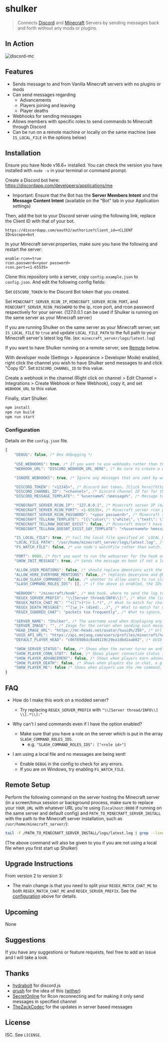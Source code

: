 # shulker

> Connects [Discord](https://discordapp.com/) and [Minecraft](https://minecraft.net) Servers by sending messages back and forth without any mods or plugins.

## In Action
![discord-mc](http://i.thedestruc7i0n.ca/I5anbg.gif)

## Features
- Sends message to and from Vanilla Minecraft servers with no plugins or mods
- Can send messages regarding
  - Advancements
  - Players joining and leaving
  - Player deaths
- Webhooks for sending messages
- Allows members with specific roles to send commands to Minecraft through Discord
- Can be run on a remote machine or locally on the same machine (see `IS_LOCAL_FILE` in the options below)
 
## Installation

Ensure you have Node v16.6+ installed. You can check the version you have installed with `node -v` in your terminal or command prompt.

Create a Discord bot here: https://discordapp.com/developers/applications/me

* Important: Ensure that the Bot has the **Server Members Intent** and the **Message Content Intent** (available on the "Bot" tab in your Application settings)

Then, add the bot to your Discord server using the following link, replace the Client ID with that of your bot.
```
https://discordapp.com/oauth2/authorize?client_id=<CLIENT ID>&scope=bot
```

In your Minecraft server.properties, make sure you have the following and restart the server:
```
enable-rcon=true
rcon.password=<your password>
rcon.port=<1-65535>
```

Clone this repository onto a server, copy ```config.example.json``` to ```config.json```. And edit the following config fields:

Set `DISCORD_TOKEN` to the Discord Bot token that you created.

Set `MINECRAFT_SERVER_RCON_IP`, `MINECRAFT_SERVER_RCON_PORT`, and `MINECRAFT_SERVER_RCON_PASSWORD` to the ip, rcon port, and rcon password respectively for your server. (127.0.0.1 can be used if Shulker is running on the same server as your Minecraft server)

If you are running Shulker on the same server as your Minecraft server, set `IS_LOCAL_FILE` to `true` and update `LOCAL_FILE_PATH` to the full path to your Minecraft server's latest log file. (ex: `minecraft_server/logs/latest.log`)

If you want to have Shulker running on a remote server, see [Remote](#remote-setup) below.

With developer mode (Settings > Appearance > Developer Mode) enabled, right click the channel you wish to have Shulker send messages to and click "Copy ID". Set `DISCORD_CHANNEL_ID` to this value.

Create a webhook in the channel (Right click on channel > Edit Channel > Integrations > Create Webhook or New Webhook), copy it, and set `WEBHOOK_URL` to this value.

Finally, start Shulker.
```sh
npm install
npm run build
npm run start
```

### Configuration
Details on the `config.json` file.

```js
{
    "DEBUG": false, /* Dev debugging */
    
    "USE_WEBHOOKS": true, /* If you want to use webhooks rather than the Discord bot sending the messages (recommended) */
    "WEBHOOK_URL": "DISCORD_WEBHOOK_URL_HERE", /* Be sure to create a webhook in the channel settings and place it here! */

    "IGNORE_WEBHOOKS": true, /* Ignore any messages that are sent by webhooks. If disabled, then all webhooks but those sent from the configured webhook will be handled as well */

    "DISCORD_TOKEN": "<12345>", /* Discord bot token. [Click here](https://discordapp.com/developers/applications/me) to create you application and add a bot to it. */
    "DISCORD_CHANNEL_ID": "<channel>", /* Discord channel ID for for the discord bot. Enable developer mode in your Discord client, then right click channel and select "Copy ID". */
    "DISCORD_MESSAGE_TEMPLATE": "`%username%`:%message%", /* Message template to display in Discord */

    "MINECRAFT_SERVER_RCON_IP": "127.0.0.1", /* Minecraft server IP (make sure you have enabled rcon) */
    "MINECRAFT_SERVER_RCON_PORT": <1-65535>, /* Minecraft server rcon port */
    "MINECRAFT_SERVER_RCON_PASSWORD": "<your password>", /* Minecraft server rcon password */
    "MINECRAFT_TELLRAW_TEMPLATE": "[{\"color\": \"white\", \"text\": \"<%username%> %message%\"}]", /* Tellraw template to display in Minecraft */
    "MINECRAFT_TELLRAW_DOESNT_EXIST": false, /* Minecraft doesn't have the tellraw command (<1.7.2), use say instead. !this may be dangerous! */
    "MINECRAFT_TELLRAW_DOESNT_EXIST_SAY_TEMPLATE": "<%username%> %message%", /* used when MINECRAFT_TELLRAW_DOESNT_EXIST is set to true. say template to display on minecraft, same as MINECRAFT_TELLRAW_TEMPLATE. */

    "IS_LOCAL_FILE": true, /* tail the local file specified at `LOCAL_FILE_PATH` */
    "LOCAL_FILE_PATH": "/usr/home/minecraft_server/logs/latest.log", /* the path to the local file if `IS_LOCAL_FILE` is set */
    "FS_WATCH_FILE": false, /* use node's watchFile rather than watch. see FAQ for more details */

    "PORT": 8000, /* Port you want to run the webserver for the hook on */
    "SHOW_INIT_MESSAGE": true, /* Sends the message on boot if not a local file of what command to run */ 

    "ALLOW_USER_MENTIONS": false, /* should replace @mentions with the mention in discord (format: @username#discriminator) */
    "ALLOW_HERE_EVERYONE_MENTIONS": false, /* replaces @everyone and @here with "@ everyone" and "@ here" respectively */
    "ALLOW_SLASH_COMMANDS": false, /* whether to allow users to run slash commands from discord */
    "SLASH_COMMAND_ROLES_IDS": [], /* if the above is enabled, the IDs of the roles which can run slash commands. With developer mode enabled, right click each role and "Copy ID". */.
    
    "WEBHOOK": "/minecraft/hook", /* Web hook, where to send the log to */
    "REGEX_SERVER_PREFIX": "\\[Server thread/INFO\\]:", /* What the lines of the log should start with */
    "REGEX_MATCH_CHAT_MC": "^<([^>]*)> (.*)", /* What to match for chat (best to leave as default) */
    "REGEX_DEATH_MESSAGE": "^[\w_]+ (died|...)", /* What to match for death messages (best leave this default too) */
    "REGEX_IGNORED_CHAT": "packets too frequently", /* What to ignore, you can put any regex for swear words for example and it will  be ignored */

    "SERVER_NAME": "Shulker", /* The username used when displaying any server information in chat, e.g., Server - Shulker : Server message here*/
    "SERVER_IMAGE": "", /* Image for the server when sending such messages (if enabled below). Only for WebHooks. */
    "HEAD_IMAGE_URL": "https://mc-heads.net/avatar/%uuid%/256", /* Url to get the heads for the webhook, %uuid% is replaced with the uuid of the player */
    "UUID_API_URL": "https://api.mojang.com/users/profiles/minecraft/%username%", /* Url to fetch the uuids from. %username% is replaced with the username of the player. expects uuid at top level key `id` (like the mojang api) */
    "DEFAULT_PLAYER_HEAD": "c06f89064c8a49119c29ea1dbd1aab82", /* UUID of player with the default head to use (currently is MHF_Steve) */

    "SHOW_SERVER_STATUS": false, /* Shows when the server turns on and off e.g., Server - Shulker : Server is online */
    "SHOW_PLAYER_CONN_STAT": false, /* Shows player connection status in chat, e.g., Server - Shulker : TheMachine joined the game */
    "SHOW_PLAYER_ADVANCEMENT": false, /* Shows when players earn advancements in chat, e.g., Server - Shulker : TheMachine has made the advacement [MEME - Machine] */
    "SHOW_PLAYER_DEATH": false, /* Shows when players die in chat, e.g., Server - Shulker : TheMachine was blown up by creeper */
    "SHOW_PLAYER_ME": false /* Shows when players use the /me command, e.g. **destruc7i0n** says hello */
}
```

## FAQ
* How do I make this work on a modded server?
  - Try replacing `REGEX_SERVER_PREFIX` with `"\\[Server thread/INFO\\] \\[.*\\]:"`
  
* Why can't I send commands even if I have the option enabled?
  - Make sure that you have a role on the server which is put in the array `SLASH_COMMAND_ROLES_IDS`.
    - e.g. `"SLASH_COMMAND_ROLES_IDS": ["<role id>"]`

* I am using a local file and no messages are being sent!
  - Enable `DEBUG` in the config to check for any errors.
  - If you are on Windows, try enabling `FS_WATCH_FILE`.

## Remote Setup

Perform the following command on the server hosting the Minecraft server (in a screen/tmux session or background process, make sure to replace your `YOUR_URL` with whatever URL you're using (`localhost:8000` if running on the same server and default config) and `PATH_TO_MINECRAFT_SERVER_INSTALL` with the path to the Minecraft server installation, such as `/usr/home/minecraft_server/`):

```sh
tail -F /PATH_TO_MINECRAFT_SERVER_INSTALL/logs/latest.log | grep --line-buffered ": <" | while read x ; do echo -ne $x | curl -X POST -d @- http://YOUR_URL/minecraft/hook ; done
```
(The above command will also be given to you if you are not using a local file when you first start up Shulker)

## Upgrade Instructions
From version 2 to version 3:
- The main change is that you need to split your `REGEX_MATCH_CHAT_MC` to both `REGEX_MATCH_CHAT_MC` and `REGEX_SERVER_PREFIX`.
  See the [configuration](#configuration) above for details.

## Upcoming
None

## Suggestions
If you have any suggestions or feature requests, feel free to add an issue and I will take a look.

## Thanks
* [hydrabolt](https://github.com/hydrabolt) for discord.js
* [qrush](https://github.com/qrush) for the idea of this ([wither](https://github.com/qrush/wither))
* [SecretOnline](https://github.com/secretonline) for Rcon reconnecting and for making it only send messages in specified channel
* [TheZackCodec](https://github.com/TheZackCodec/) for the updates in server based messages

## License

ISC. See `LICENSE`.
